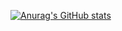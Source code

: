 [![Anurag's GitHub stats](https://github-readme-stats.vercel.app/api?username=qalle-git)](https://github.com/anuraghazra/github-readme-stats)
